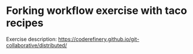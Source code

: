 # Forking workflow exercise with taco recipes

Exercise description: https://coderefinery.github.io/git-collaborative/distributed/
